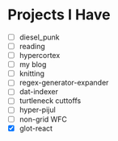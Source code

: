# Projects I Have

- [ ] diesel_punk
- [ ] reading
- [ ] hypercortex
- [ ] my blog
- [ ] knitting
- [ ] regex-generator-expander
- [ ] dat-indexer
- [ ] turtleneck cuttoffs
- [ ] hyper-pijul
- [ ] non-grid WFC
- [x] glot-react

